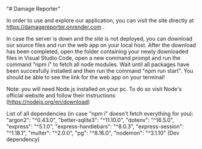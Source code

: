 "# Damage Reporter" 

In order to use and explore our application, you can visit the site directly at https://damagereporter.onrender.com .

In case the server is down and the site is not deployed, you can download our source files and run the web app on your local host.
After the download has been completed, open the folder containing your newly downloaded files in Visual Studio Code, open a new command prompt and run the command "npm i" to fetch all node modules. 
Wait until all packages have been succesfully installed and then run the command "npm run start". You should be able to see the link for the web app on your terminal! 

Note: you will need Node.js installed on your pc. To do so visit Node's official website and follow their instructions 
(https://nodejs.org/en/download)

List of all dependencies (in case "npm i" doesn't fetch everything for you):
"argon2": "^0.43.0",
"better-sqlite3": "^11.10.0",
"dotenv": "^16.5.0",
"express": "^5.1.0",
"express-handlebars": "^8.0.3",
"express-session": "^1.18.1",
"multer": "^2.0.0",
"pg": "^8.16.0",
"nodemon": "^3.1.10" (Dev dependency)